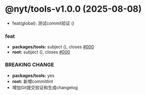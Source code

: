 # @nyt/tools-v1.0.0 (2025-08-08)


* feat(global): 测试commit验证 ([](https://github.com/niyuhang12138/jdx-manage/commit/5f8c1261f7f06eae616e3089a6f28eaa2399402d))


### feat

* **packages/tools:** subject ([](https://github.com/niyuhang12138/jdx-manage/commit/0bbbbe24712b76ecf6083b82b3814807ad66aae0)), closes [#000](https://github.com/niyuhang12138/jdx-manage/issues/000)
* **root:** subject ([](https://github.com/niyuhang12138/jdx-manage/commit/1965315ddeabe2321056aa34b5c3d19d13dda1d3)), closes [#000](https://github.com/niyuhang12138/jdx-manage/issues/000)


### BREAKING CHANGE

* **packages/tools:** yes
* **root:** 新增commitlint
* 增加Git提交验证和生成changelog
